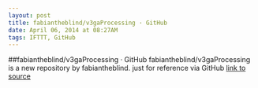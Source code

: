 ```yaml
---
layout: post
title: fabiantheblind/v3gaProcessing · GitHub
date: April 06, 2014 at 08:27AM
tags: IFTTT, GitHub
---
```

##fabiantheblind/v3gaProcessing · GitHub
fabiantheblind/v3gaProcessing is a new repository by fabiantheblind. just for reference via GitHub
[link to source](http://ift.tt/PzuPKV) 
